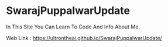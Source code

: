 # SwarajPuppalwarUpdate
In This Site You Can Learn To Code And Info About Me.

Web Link : https://ultrontheai.github.io/SwarajPuppalwarUpdate/

